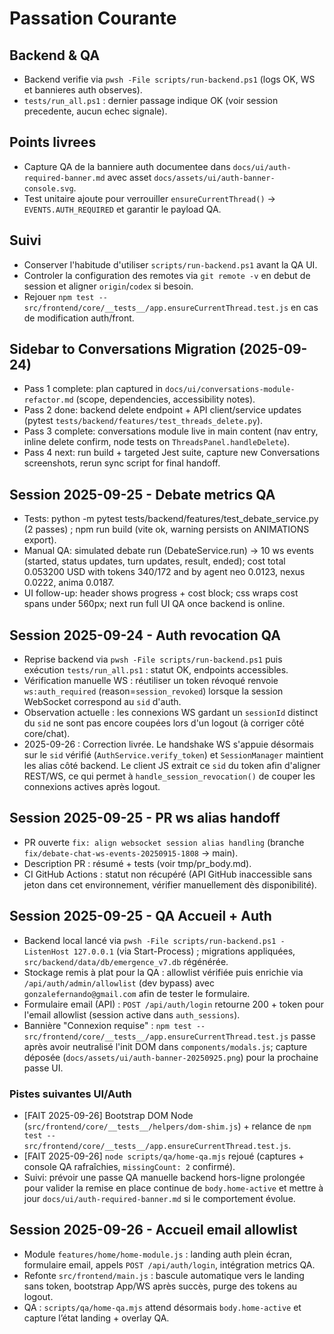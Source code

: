 # Passation Courante

## Backend & QA
- Backend verifie via `pwsh -File scripts/run-backend.ps1` (logs OK, WS et bannieres auth observes).
- `tests/run_all.ps1` : dernier passage indique OK (voir session precedente, aucun echec signale).

## Points livrees
- Capture QA de la banniere auth documentee dans `docs/ui/auth-required-banner.md` avec asset `docs/assets/ui/auth-banner-console.svg`.
- Test unitaire ajoute pour verrouiller `ensureCurrentThread()` -> `EVENTS.AUTH_REQUIRED` et garantir le payload QA.

## Suivi
- Conserver l'habitude d'utiliser `scripts/run-backend.ps1` avant la QA UI.
- Controler la configuration des remotes via `git remote -v` en debut de session et aligner `origin`/`codex` si besoin.
- Rejouer `npm test -- src/frontend/core/__tests__/app.ensureCurrentThread.test.js` en cas de modification auth/front.

## Sidebar to Conversations Migration (2025-09-24)
- Pass 1 complete: plan captured in `docs/ui/conversations-module-refactor.md` (scope, dependencies, accessibility notes).
- Pass 2 done: backend delete endpoint + API client/service updates (pytest `tests/backend/features/test_threads_delete.py`).
- Pass 3 complete: conversations module live in main content (nav entry, inline delete confirm, node tests on `ThreadsPanel.handleDelete`).
- Pass 4 next: run build + targeted Jest suite, capture new Conversations screenshots, rerun sync script for final handoff.


## Session 2025-09-25 - Debate metrics QA
- Tests: python -m pytest tests/backend/features/test_debate_service.py (2 passes) ; npm run build (vite ok, warning persists on ANIMATIONS export).
- Manual QA: simulated debate run (DebateService.run) -> 10 ws events (started, status updates, turn updates, result, ended); cost total 0.053200 USD with tokens 340/172 and by agent neo 0.0123, nexus 0.0222, anima 0.0187.
- UI follow-up: header shows progress + cost block; css wraps cost spans under 560px; next run full UI QA once backend is online.


## Session 2025-09-24 - Auth revocation QA
- Reprise backend via `pwsh -File scripts/run-backend.ps1` puis exécution `tests/run_all.ps1` : statut OK, endpoints accessibles.
- Vérification manuelle WS : réutiliser un token révoqué renvoie `ws:auth_required` (reason=`session_revoked`) lorsque la session WebSocket correspond au `sid` d'auth.
- Observation actuelle : les connexions WS gardant un `sessionId` distinct du `sid` ne sont pas encore coupées lors d'un logout (à corriger côté core/chat).
- 2025-09-26 : Correction livrée. Le handshake WS s'appuie désormais sur le `sid` vérifié (`AuthService.verify_token`) et `SessionManager` maintient les alias côté backend. Le client JS extrait ce `sid` du token afin d'aligner REST/WS, ce qui permet à `handle_session_revocation()` de couper les connexions actives après logout.

## Session 2025-09-25 - PR ws alias handoff
- PR ouverte `fix: align websocket session alias handling` (branche `fix/debate-chat-ws-events-20250915-1808` -> main).
- Description PR : résumé + tests (voir tmp/pr_body.md).
- CI GitHub Actions : statut non récupéré (API GitHub inaccessible sans jeton dans cet environnement, vérifier manuellement dès disponibilité).

## Session 2025-09-25 - QA Accueil + Auth
- Backend local lancé via `pwsh -File scripts/run-backend.ps1 -ListenHost 127.0.0.1` (via Start-Process) ; migrations appliquées, `src/backend/data/db/emergence_v7.db` régénérée.
- Stockage remis à plat pour la QA : allowlist vérifiée puis enrichie via `/api/auth/admin/allowlist` (dev bypass) avec `gonzalefernando@gmail.com` afin de tester le formulaire.
- Formulaire email (API) : `POST /api/auth/login` retourne 200 + token pour l'email allowlist (session active dans `auth_sessions`).
- Bannière "Connexion requise" : `npm test -- src/frontend/core/__tests__/app.ensureCurrentThread.test.js` passe après avoir neutralisé l'init DOM dans `components/modals.js`; capture déposée (`docs/assets/ui/auth-banner-20250925.png`) pour la prochaine passe UI.

### Pistes suivantes UI/Auth
- [FAIT 2025-09-26] Bootstrap DOM Node (`src/frontend/core/__tests__/helpers/dom-shim.js`) + relance de `npm test -- src/frontend/core/__tests__/app.ensureCurrentThread.test.js`.
- [FAIT 2025-09-26] `node scripts/qa/home-qa.mjs` rejoué (captures + console QA rafraîchies, `missingCount: 2` confirmé).
- Suivi: prévoir une passe QA manuelle backend hors-ligne prolongée pour valider la remise en place continue de `body.home-active` et mettre à jour `docs/ui/auth-required-banner.md` si le comportement évolue.



## Session 2025-09-26 - Accueil email allowlist
- Module `features/home/home-module.js` : landing auth plein écran, formulaire email, appels `POST /api/auth/login`, intégration metrics QA.
- Refonte `src/frontend/main.js` : bascule automatique vers le landing sans token, bootstrap App/WS après succès, purge des tokens au logout.
- QA : `scripts/qa/home-qa.mjs` attend désormais `body.home-active` et capture l’état landing + overlay QA.

